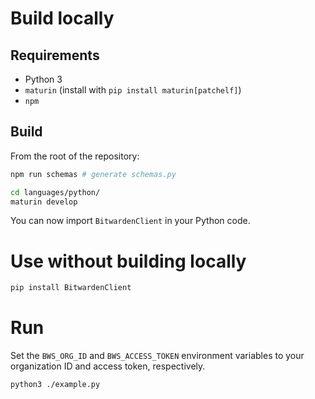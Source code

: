 # Build locally
## Requirements

- Python 3
- `maturin` (install with `pip install maturin[patchelf]`)
- `npm`

## Build

From the root of the repository:
```bash
npm run schemas # generate schemas.py

cd languages/python/
maturin develop
```

You can now import `BitwardenClient` in your Python code.

# Use without building locally

```bash
pip install BitwardenClient
```

# Run

Set the `BWS_ORG_ID` and `BWS_ACCESS_TOKEN` environment variables to your organization ID and access token, respectively.

```bash
python3 ./example.py
```
